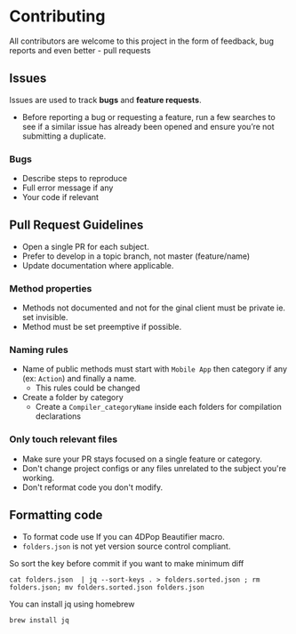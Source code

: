 # Contributing

All contributors are welcome to this project in the form of feedback, bug reports and even better - pull requests

## Issues

Issues are used to track **bugs** and **feature requests**.

* Before reporting a bug or requesting a feature, run a few searches to
see if a similar issue has already been opened and ensure you’re not submitting
a duplicate.

### Bugs

* Describe steps to reproduce
* Full error message if any
* Your code if relevant

## Pull Request Guidelines

* Open a single PR for each subject.
* Prefer to develop in a topic branch, not master (feature/name)
* Update documentation where applicable.

### Method properties

* Methods not documented and not for the ginal client must be private ie. set invisible.
* Method must be set preemptive if possible.

### Naming rules

* Name of public methods must start with `Mobile App` then category if any (ex: `Action`) and finally a name.
  * This rules could be changed
* Create a folder by category
  * Create a `Compiler_categoryName` inside each folders for compilation declarations

### Only touch relevant files

* Make sure your PR stays focused on a single feature or category.
* Don't change project configs or any files unrelated to the subject you're working.
* Don't reformat code you don't modify.

## Formatting code

* To format code use If you can 4DPop Beautifier macro.
* `folders.json` is not yet version source control compliant.

So sort the key before commit if you want to make minimum diff
```
cat folders.json  | jq --sort-keys . > folders.sorted.json ; rm folders.json; mv folders.sorted.json folders.json
```
You can install jq using homebrew
```
brew install jq
```
